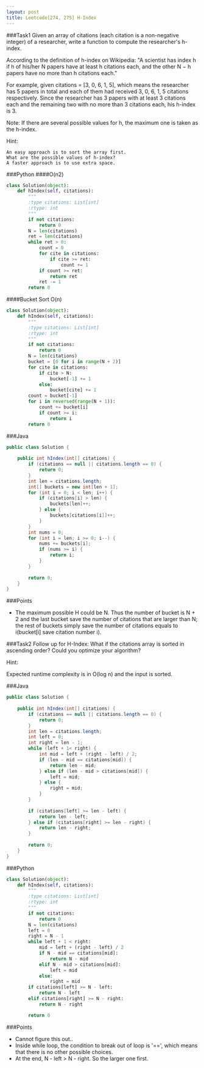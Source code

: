 ```yaml
---
layout: post
title: Leetcode[274, 275] H-Index
---
```

###Task1
Given an array of citations (each citation is a non-negative integer) of a researcher, write a function to compute the researcher's h-index.

According to the definition of h-index on Wikipedia: "A scientist has index h if h of his/her N papers have at least h citations each, and the other N − h papers have no more than h citations each."

For example, given citations = [3, 0, 6, 1, 5], which means the researcher has 5 papers in total and each of them had received 3, 0, 6, 1, 5 citations respectively. Since the researcher has 3 papers with at least 3 citations each and the remaining two with no more than 3 citations each, his h-index is 3.

Note: If there are several possible values for h, the maximum one is taken as the h-index.

Hint:

	An easy approach is to sort the array first.
	What are the possible values of h-index?
	A faster approach is to use extra space.

###Python
####O(n2)
```python
class Solution(object):
    def hIndex(self, citations):
        """
        :type citations: List[int]
        :rtype: int
        """
        if not citations:
            return 0
        N = len(citations)
        ret = len(citations)
        while ret > 0:
            count = 0
            for cite in citations:
                if cite >= ret:
                    count += 1
            if count >= ret:
                return ret
            ret -= 1
        return 0
```

####Bucket Sort O(n)
```python
class Solution(object):
    def hIndex(self, citations):
        """
        :type citations: List[int]
        :rtype: int
        """
        if not citations:
            return 0
        N = len(citations)
        bucket = [0 for i in range(N + 2)]
        for cite in citations:
            if cite > N:
                bucket[-1] += 1
            else:
                bucket[cite] += 1
        count = bucket[-1]
        for i in reversed(range(N + 1)):
            count += bucket[i]
            if count >= i:
                return i
        return 0
```

###Java
```java
public class Solution {
    
    public int hIndex(int[] citations) {
        if (citations == null || citations.length == 0) {
            return 0;
        }
        int len = citations.length;
        int[] buckets = new int[len + 1];
        for (int i = 0; i < len; i++) {
            if (citations[i] > len) {
                buckets[len]++;
            } else {
                buckets[citations[i]]++;
            }
        }
        int nums = 0;
        for (int i = len; i >= 0; i--) {
            nums += buckets[i];
            if (nums >= i) {
                return i;
            }
        }
        
        return 0;
    }
}
```

###Points
* The maximum possible H could be N. Thus the number of bucket is N + 2 and the last bucket save the number of citations that are larger than N; the rest of buckets simply save the number of citations equals to i(bucket[i] save citation number i).

###Task2
Follow up for H-Index: What if the citations array is sorted in ascending order? Could you optimize your algorithm?

Hint:

Expected runtime complexity is in O(log n) and the input is sorted.

###Java
```java
public class Solution {
    
    public int hIndex(int[] citations) {
        if (citations == null || citations.length == 0) {
            return 0;
        }
        int len = citations.length;
        int left = 0;
        int right = len - 1;
        while (left + 1< right) {
            int mid = left + (right - left) / 2;
            if (len - mid == citations[mid]) {
                return len - mid;
            } else if (len - mid > citations[mid]) {
                left = mid;
            } else {
                right = mid;
            }
        }
        
        if (citations[left] >= len - left) {
            return len - left;
        } else if (citations[right] >= len - right) {
            return len - right;
        }
        
        return 0;
    }
}
```

###Python
```python
class Solution(object):
    def hIndex(self, citations):
        """
        :type citations: List[int]
        :rtype: int
        """
        if not citations:
            return 0
        N = len(citations)
        left = 0
        right = N - 1
        while left + 1 < right:
            mid = left + (right - left) / 2
            if N - mid == citations[mid]:
                return N - mid
            elif N - mid > citations[mid]:
                left = mid
            else:
                right = mid
        if citations[left] >= N - left:
            return N - left
        elif citations[right] >= N - right:
            return N - right

        return 0
```

###Points
* Cannot figure this out..
* Inside while loop, the condition to break out of loop is '==', which means that there is no other possible choices. 
* At the end, N - left > N - right. So the larger one first.